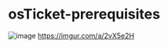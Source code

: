 # osTicket-prerequisites
![image](https://user-images.githubusercontent.com/123419385/214712635-bd3e4f91-bd56-42c6-98aa-85aaac1dcdfb.png)
https://imgur.com/a/2vX5e2H
